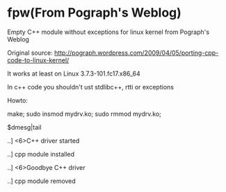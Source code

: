 fpw(From Pograph's Weblog)
===

Empty C++ module without exceptions for linux kernel from Pograph's Weblog

Original source:
http://pograph.wordpress.com/2009/04/05/porting-cpp-code-to-linux-kernel/

It works at least on Linux 3.7.3-101.fc17.x86_64


In c++ code you shouldn't ust stdlibc++, rtti or exceptions

Howto:

make;
sudo insmod mydrv.ko;
sudo rmmod mydrv.ko;

$dmesg|tail

..] <6>C++ driver started

..] cpp module installed

..] <6>Goodbye C++ driver

..] cpp module removed

